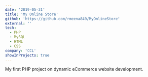 ```yaml
---
date: '2019-05-31'
title: 'My Online Store'
github: 'https://github.com/rmeena840/MyOnlineStore'
external: ''
tech:
  - PHP
  - MySQL
  - HTML
  - CSS
company: 'CCL'
showInProjects: true
---
```


My first PHP project on dynamic eCommerce website development.
